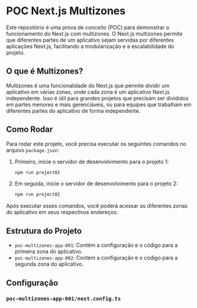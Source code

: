 # POC Next.js Multizones

Este repositório é uma prova de conceito (POC) para demonstrar o funcionamento do Next.js com multizones. O Next.js multizones permite que diferentes partes de um aplicativo sejam servidas por diferentes aplicações Next.js, facilitando a modularização e a escalabilidade do projeto.

## O que é Multizones?

Multizones é uma funcionalidade do Next.js que permite dividir um aplicativo em várias zonas, onde cada zona é um aplicativo Next.js independente. Isso é útil para grandes projetos que precisam ser divididos em partes menores e mais gerenciáveis, ou para equipes que trabalham em diferentes partes do aplicativo de forma independente.

## Como Rodar

Para rodar este projeto, você precisa executar os seguintes comandos no arquivo `package.json`:

1. Primeiro, inicie o servidor de desenvolvimento para o projeto 1:
    ```bash
    npm run project01
    ```

2. Em seguida, inicie o servidor de desenvolvimento para o projeto 2:
    ```bash
    npm run project02
    ```

Após executar esses comandos, você poderá acessar as diferentes zonas do aplicativo em seus respectivos endereços.

## Estrutura do Projeto

- `poc-multizones-app-001`: Contém a configuração e o código para a primeira zona do aplicativo.
- `poc-multizones-app-002`: Contém a configuração e o código para a segunda zona do aplicativo.

## Configuração

### `poc-multizones-app-001/next.config.ts`
